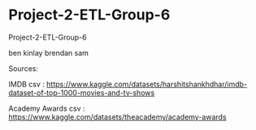 # Project-2-ETL-Group-6
Project-2-ETL-Group-6

ben
kinlay
brendan
sam

Sources:

IMDB csv : https://www.kaggle.com/datasets/harshitshankhdhar/imdb-dataset-of-top-1000-movies-and-tv-shows

Academy Awards csv : https://www.kaggle.com/datasets/theacademy/academy-awards
